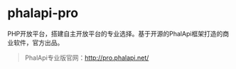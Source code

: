 # phalapi-pro
PHP开放平台，搭建自主开放平台的专业选择。基于开源的PhalApi框架打造的商业软件，官方出品。

> PhalApi专业版官网：http://pro.phalapi.net/


